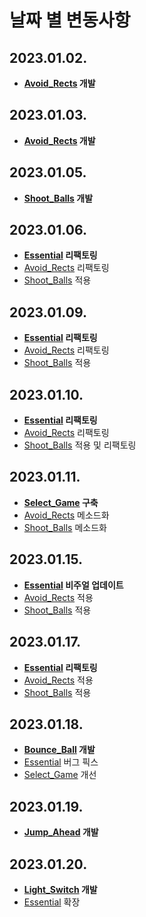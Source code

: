 # **날짜 별 변동사항**

## 2023.01.02.
- **[Avoid_Rects](./docs/avoid_rects.md#20230102) 개발**

## 2023.01.03.
- **[Avoid_Rects](./docs/avoid_rects.md#20230103) 개발**

## 2023.01.05.
- **[Shoot_Balls](./docs/shoot_balls.md#20230105) 개발**

## 2023.01.06.
- **[Essential](./docs/essential.md#20230106) 리팩토링**
- [Avoid_Rects](./docs/avoid_rects.md#20230106) 리팩토링
- [Shoot_Balls](./docs/shoot_balls.md#20230106) 적용

## 2023.01.09.
- **[Essential](./docs/essential.md#20230106) 리팩토링**
- [Avoid_Rects](./docs/avoid_rects.md#20230109) 리팩토링
- [Shoot_Balls](./docs/shoot_balls.md#20230109) 적용

## 2023.01.10.
- **[Essential](./docs/essential.md#20230110) 리팩토링**
- [Avoid_Rects](./docs/avoid_rects.md#20230110) 리팩토링
- [Shoot_Balls](./docs/shoot_balls.md#20230110) 적용 및 리팩토링

## 2023.01.11.
- **[Select_Game](./docs/select_game.md#20230111) 구축**
- [Avoid_Rects](./docs/avoid_rects.md#20230111) 메소드화
- [Shoot_Balls](./docs/shoot_balls.md#20230111) 메소드화

## 2023.01.15.
- **[Essential](./docs/essential.md#20230115) 비주얼 업데이트**
- [Avoid_Rects](./docs/avoid_rects.md#20230115) 적용
- [Shoot_Balls](./docs/shoot_balls.md#20230115) 적용

## 2023.01.17.
- **[Essential](./docs/essential.md#20230117) 리팩토링**
- [Avoid_Rects](./docs/avoid_rects.md#20230117) 적용
- [Shoot_Balls](./docs/shoot_balls.md#20230117) 적용

## 2023.01.18.
- **[Bounce_Ball](./docs/bounce_ball.md#20230118) 개발**
- [Essential](./docs/essential.md#20230118) 버그 픽스
- [Select_Game](./docs/select_game.md#20230118) 개선

## 2023.01.19.
- **[Jump_Ahead](./docs/jump_ahead.md#20230119) 개발**

## 2023.01.20.
- **[Light_Switch](./docs/light_switch.md#20230120) 개발**
- [Essential](./docs/essential.md#20230120) 확장
